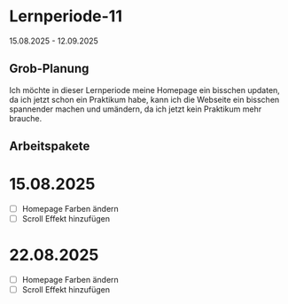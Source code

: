 # Lernperiode-11
15.08.2025 - 12.09.2025

## Grob-Planung

Ich möchte in dieser Lernperiode meine Homepage ein bisschen updaten, da ich jetzt schon ein Praktikum habe, kann ich die Webseite ein bisschen spannender machen und umändern, da ich jetzt kein Praktikum mehr brauche.

## Arbeitspakete

# 15.08.2025
- [ ] Homepage Farben ändern
- [ ] Scroll Effekt hinzufügen

# 22.08.2025
- [ ] Homepage Farben ändern
- [ ] Scroll Effekt hinzufügen
